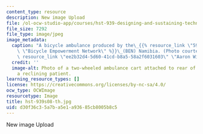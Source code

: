```yaml
---
content_type: resource
description: New image Upload
file: /ol-ocw-studio-app/courses/hst-939-designing-and-sustaining-technology-innovation-for-global-health-practice-spring-2008/d30f36c35a7ba5e1a93685cb8005b8c5_hst-939s08-th.jpg
file_size: 7292
file_type: image/jpeg
image_metadata:
  caption: "A bicycle ambulance produced by the\_{{% resource_link \"59837e31-b622-4af7-b56d-9952c37302b8\"\
    \ \"Bicycle Empowerment Network\" %}}\_(BEN) Namibia. (Photo courtesy of\_{{%\
    \ resource_link \"ee2b32d4-5d60-41cd-b8a5-58a2f6031603\" \"Aaron Wieler\" %}})."
  credit: ''
  image-alt: Photo of a two-wheeled ambulance cart attached to rear of bicycle, carrying
    a reclining patient.
learning_resource_types: []
license: https://creativecommons.org/licenses/by-nc-sa/4.0/
ocw_type: OCWImage
resourcetype: Image
title: hst-939s08-th.jpg
uid: d30f36c3-5a7b-a5e1-a936-85cb8005b8c5
---
```

New image Upload